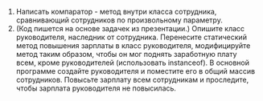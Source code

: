 1. Написать компаратор - метод внутри класса сотрудника, сравнивающий сотрудников по произвольному параметру.
2. (Код пишется на основе задачек из презентации.) Опишите класс руководителя, наследник от сотрудника. Перенесите статический метод повышения зарплаты в класс руководителя, модифицируйте метод таким образом, чтобы он мог поднять заработную плату всем, кроме руководителей (использовать instanceof). В основной программе создайте руководителя и поместите его в общий массив сотрудников. Повысьте зарплату всем сотрудникам и проследите, чтобы зарплата руководителя не повысилась.